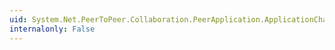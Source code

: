 ```yaml
---
uid: System.Net.PeerToPeer.Collaboration.PeerApplication.ApplicationChanged
internalonly: False
---
```

